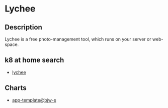 # Lychee

## Description

Lychee is a free photo-management tool, which runs on your server or web-space.

## k8 at home search

- [lychee](https://nanne.dev/k8s-at-home-search/#/lychee)

## Charts

- [app-template@bjw-s](https://bjw-s.github.io/helm-charts/)
